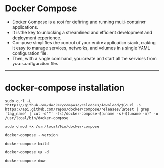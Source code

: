 # Docker Compose
- Docker Compose is a tool for defining and running multi-container applications.
- It is the key to unlocking a streamlined and efficient development and deployment experience.
- Compose simplifies the control of your entire application stack, making it easy to manage services, networks, and volumes in a single YAML configuration file.
- Then, with a single command, you create and start all the services from your configuration file.


---
# docker-compose installation

````
sudo curl -L "https://github.com/docker/compose/releases/download/$(curl -s https://api.github.com/repos/docker/compose/releases/latest | grep 'tag_name' | cut -d'"' -f4)/docker-compose-$(uname -s)-$(uname -m)" -o /usr/local/bin/docker-compose
````
````
sudo chmod +x /usr/local/bin/docker-compose
````
````
docker-compose --version
````
````
docker-compose build
````
````
docker-compose up -d
````
````
docker-compose down
````
